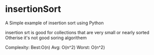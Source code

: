 # insertionSort
A Simple example of insertion sort using Python



insertion srt is good for collections that are very small or nearly sorted Otherise it's not good soring algorithem

Complexity:
Best:O(n)
Avg: O(n^2)
Worst: O(n^2)
